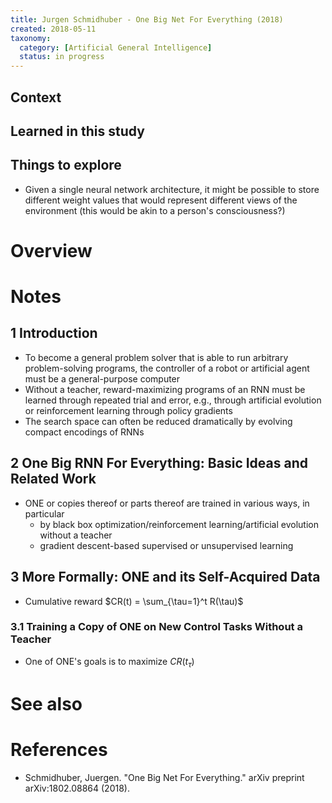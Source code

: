 ```yaml
---
title: Jurgen Schmidhuber - One Big Net For Everything (2018)
created: 2018-05-11
taxonomy:
  category: [Artificial General Intelligence]
  status: in progress
---
```


## Context

## Learned in this study

## Things to explore
* Given a single neural network architecture, it might be possible to store different weight values that would represent different views of the environment (this would be akin to a person's consciousness?)

# Overview

# Notes
## 1 Introduction
* To become a general problem solver that is able to run arbitrary problem-solving programs, the controller of a robot or artificial agent must be a general-purpose computer
* Without a teacher, reward-maximizing programs of an RNN must be learned through repeated trial and error, e.g., through artificial evolution or reinforcement learning through policy gradients
* The search space can often be reduced dramatically by evolving compact encodings of RNNs

## 2 One Big RNN For Everything: Basic Ideas and Related Work
* ONE or copies thereof or parts thereof are trained in various ways, in particular
	* by black box optimization/reinforcement learning/artificial evolution without a teacher
	* gradient descent-based supervised or unsupervised learning

## 3 More Formally: ONE and its Self-Acquired Data
* Cumulative reward $CR(t) = \sum_{\tau=1}^t R(\tau)$

### 3.1 Training a Copy of ONE on New Control Tasks Without a Teacher
* One of ONE's goals is to maximize $CR(t_\tau)$

# See also

# References
* Schmidhuber, Juergen. "One Big Net For Everything." arXiv preprint arXiv:1802.08864 (2018).
